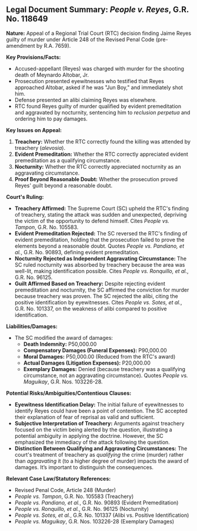 ## Legal Document Summary: *People v. Reyes*, G.R. No. 118649

**Nature:** Appeal of a Regional Trial Court (RTC) decision finding Jaime Reyes guilty of murder under Article 248 of the Revised Penal Code (pre-amendment by R.A. 7659).

**Key Provisions/Facts:**

*   Accused-appellant (Reyes) was charged with murder for the shooting death of Meynardo Altobar, Jr.
*   Prosecution presented eyewitnesses who testified that Reyes approached Altobar, asked if he was "Jun Boy," and immediately shot him.
*   Defense presented an alibi claiming Reyes was elsewhere.
*   RTC found Reyes guilty of murder qualified by evident premeditation and aggravated by nocturnity, sentencing him to *reclusion perpetua* and ordering him to pay damages.

**Key Issues on Appeal:**

1.  **Treachery:** Whether the RTC correctly found the killing was attended by treachery (*alevosia*).
2.  **Evident Premeditation:** Whether the RTC correctly appreciated evident premeditation as a qualifying circumstance.
3.  **Nocturnity:** Whether the RTC correctly appreciated nocturnity as an aggravating circumstance.
4.  **Proof Beyond Reasonable Doubt:** Whether the prosecution proved Reyes' guilt beyond a reasonable doubt.

**Court's Ruling:**

*   **Treachery Affirmed:** The Supreme Court (SC) upheld the RTC's finding of treachery, stating the attack was sudden and unexpected, depriving the victim of the opportunity to defend himself. Cites *People vs. Tampon*, G.R. No. 105583.
*   **Evident Premeditation Rejected:** The SC reversed the RTC's finding of evident premeditation, holding that the prosecution failed to prove the elements beyond a reasonable doubt. Quotes *People vs. Pandiano, et al.*, G.R. No. 90893, defining evident premeditation.
*   **Nocturnity Rejected as Independent Aggravating Circumstance:** The SC ruled nocturnity was absorbed by treachery because the area was well-lit, making identification possible. Cites *People vs. Ronquillo, et al.*, G.R. No. 96125.
*   **Guilt Affirmed Based on Treachery:** Despite rejecting evident premeditation and nocturnity, the SC affirmed the conviction for murder because treachery was proven. The SC rejected the alibi, citing the positive identification by eyewitnesses. Cites *People vs. Sotes, et al.*, G.R. No. 101337, on the weakness of alibi compared to positive identification.

**Liabilities/Damages:**

*   The SC modified the award of damages:
    *   **Death Indemnity:** P50,000.00
    *   **Compensatory Damages (Funeral Expenses):** P90,000.00
    *   **Moral Damages:** P50,000.00 (Reduced from the RTC's award)
    *   **Actual Damages (Litigation Expenses):** P20,000.00
    *   **Exemplary Damages:** Denied (because treachery was a qualifying circumstance, not an aggravating circumstance). Quotes *People vs. Maguikay*, G.R. Nos. 103226-28.

**Potential Risks/Ambiguities/Contentious Clauses:**

*   **Eyewitness Identification Delay:** The initial failure of eyewitnesses to identify Reyes could have been a point of contention. The SC accepted their explanation of fear of reprisal as valid and sufficient.
*   **Subjective Interpretation of Treachery:** Arguments against treachery focused on the victim being alerted by the question, illustrating a potential ambiguity in applying the doctrine. However, the SC emphasized the immediacy of the attack following the question.
*   **Distinction Between Qualifying and Aggravating Circumstances:** The court's treatment of treachery as *qualifying* the crime (murder) rather than *aggravating* it (to a higher degree of murder) impacts the award of damages. It’s important to distinguish the consequences.

**Relevant Case Law/Statutory References:**

*   Revised Penal Code, Article 248 (Murder)
*   *People vs. Tampon*, G.R. No. 105583 (Treachery)
*   *People vs. Pandiano, et al.*, G.R. No. 90893 (Evident Premeditation)
*   *People vs. Ronquillo, et al.*, G.R. No. 96125 (Nocturnity)
*   *People vs. Sotes, et al.*, G.R. No. 101337 (Alibi vs. Positive Identification)
*   *People vs. Maguikay*, G.R. Nos. 103226-28 (Exemplary Damages)
